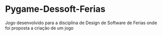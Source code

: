 # Pygame-Dessoft-Ferias
Jogo desenvolvido para a disciplina de Design de Software de Ferias onde foi proposta a criação de um jogo
